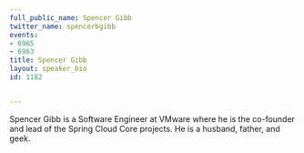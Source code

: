 ---
full_public_name: Spencer Gibb
twitter_name: spencerbgibb
events:
- 6965
- 6963
title: Spencer Gibb
layout: speaker_bio
id: 1182

---
Spencer Gibb is a Software Engineer at VMware where he is the co-founder and lead of the Spring Cloud Core projects. He is a husband, father, and geek.